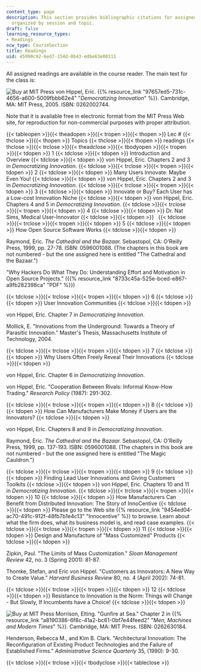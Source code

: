 ```yaml
---
content_type: page
description: This section provides bibliographic citations for assigned readings,
  organized by session and topic.
draft: false
learning_resource_types:
- Readings
ocw_type: CourseSection
title: Readings
uid: 45990c92-6ed7-154d-0b43-edbe63e00311
---
```

All assigned readings are available in the course reader. The main text for the class is:

![Buy at MIT Press](/images/mp_logo.gif) von Hippel, Eric. {{% resource_link "97657ed5-731c-4656-a600-5009fbbb62e4" "*Democratizing Innovation*" %}}. Cambridge, MA: MIT Press, 2005. ISBN: 0262002744.

Note that it is available free in electronic format from the MIT Press Web site, for reproduction for non-commercial purposes with proper attribution.

{{< tableopen >}}{{< theadopen >}}{{< tropen >}}{{< thopen >}}
Lec #
{{< thclose >}}{{< thopen >}}
Topics
{{< thclose >}}{{< thopen >}}
readings
{{< thclose >}}{{< trclose >}}{{< theadclose >}}{{< tbodyopen >}}{{< tropen >}}{{< tdopen >}}
1
{{< tdclose >}}{{< tdopen >}}
Introduction and Overview
{{< tdclose >}}{{< tdopen >}}
von Hippel, Eric. Chapters 2 and 3 in *Democratizing Innovation.*
{{< tdclose >}}{{< trclose >}}{{< tropen >}}{{< tdopen >}}
2
{{< tdclose >}}{{< tdopen >}}
Many Users Innovate: Maybe Even You!
{{< tdclose >}}{{< tdopen >}}
von Hippel, Eric. Chapters 2 and 3 in *Democratizing Innovation*.
{{< tdclose >}}{{< trclose >}}{{< tropen >}}{{< tdopen >}}
3
{{< tdclose >}}{{< tdopen >}}
Innovate or Buy? Each User has a Low-cost Innovation Niche
{{< tdclose >}}{{< tdopen >}}
von Hippel, Eric. Chapters 4 and 5 in *Democratizing Innovation*.
{{< tdclose >}}{{< trclose >}}{{< tropen >}}{{< tdopen >}}
4
{{< tdclose >}}{{< tdopen >}}
Dr. Nat Sims, Medical User-Innovator
{{< tdclose >}}{{< tdopen >}}
 
{{< tdclose >}}{{< trclose >}}{{< tropen >}}{{< tdopen >}}
5
{{< tdclose >}}{{< tdopen >}}
How Open Source Software Works
{{< tdclose >}}{{< tdopen >}}

Raymond, Eric. *The Cathedral and the Bazaar.* Sebastopol, CA: O'Reilly Press, 1999, pp. 27-78. ISBN: 0596001088. (The chapters in this book are not numbered - but the one assigned here is entitled "The Cathedral and the Bazaar.")

"Why Hackers Do What They Do: Understanding Effort and Motivation in Open Source Projects." ({{% resource_link "8733c45a-525e-bced-e867-a9fb282398ca" "PDF" %}})

{{< tdclose >}}{{< trclose >}}{{< tropen >}}{{< tdopen >}}
6
{{< tdclose >}}{{< tdopen >}}
User Innovation Communities
{{< tdclose >}}{{< tdopen >}}

von Hippel, Eric. Chapter 7 in *Democratizing Innovation*.

Mollick, E. "Innovations from the Underground: Towards a Theory of Parasitic Innovation." Master's Thesis, Massachusetts Institute of Technology, 2004.

{{< tdclose >}}{{< trclose >}}{{< tropen >}}{{< tdopen >}}
7
{{< tdclose >}}{{< tdopen >}}
Why Users Often Freely Reveal Their Innovations
{{< tdclose >}}{{< tdopen >}}

von Hippel, Eric. Chapter 6 in *Democratizing Innovation*.

von Hippel, Eric. "Cooperation Between Rivals: Informal Know-How Trading." *Research Policy* (1987): 291-302.

{{< tdclose >}}{{< trclose >}}{{< tropen >}}{{< tdopen >}}
8
{{< tdclose >}}{{< tdopen >}}
How Can Manufacturers Make Money if Users are the Innovators?
{{< tdclose >}}{{< tdopen >}}

von Hippel, Eric. Chapters 8 and 9 in *Democratizing Innovation*.

Raymond, Eric. *The Cathedral and the Bazaar.* Sebastopol, CA: O'Reilly Press, 1999, pp. 137-193. ISBN: 0596001088. (The chapters in this book are not numbered - but the one assigned here is entitled "The Magic Cauldron.")

{{< tdclose >}}{{< trclose >}}{{< tropen >}}{{< tdopen >}}
9
{{< tdclose >}}{{< tdopen >}}
Finding Lead User Innovations and Giving Customers Toolkits
{{< tdclose >}}{{< tdopen >}}
von Hippel, Eric. Chapters 10 and 11 in *Democratizing Innovation*.
{{< tdclose >}}{{< trclose >}}{{< tropen >}}{{< tdopen >}}
10
{{< tdclose >}}{{< tdopen >}}
How Manufacturers Can Benefit from Distributed Innovation: The Story of InnoCentive
{{< tdclose >}}{{< tdopen >}}
Please go to the Web site {{% resource_link "9454ed04-ac70-491c-912f-48fb7b1e4c13" "Innocentive" %}} to browse. Learn about what the firm does, what its business model is, and read case examples.
{{< tdclose >}}{{< trclose >}}{{< tropen >}}{{< tdopen >}}
11
{{< tdclose >}}{{< tdopen >}}
Design and Manufacture of "Mass Customized" Products
{{< tdclose >}}{{< tdopen >}}

Zipkin, Paul. "The Limits of Mass Customization." *Sloan Management Review* 42, no. 3 (Spring 2001): 81-87.

Thomke, Stefan, and Eric von Hippel. "Customers as Innovators: A New Way to Create Value." *Harvard Business Review* 80, no. 4 (April 2002): 74-81.

{{< tdclose >}}{{< trclose >}}{{< tropen >}}{{< tdopen >}}
12
{{< tdclose >}}{{< tdopen >}}
Resistance to Innovation is the Norm: Things will Change - But Slowly, If Incumbents have a Choice!
{{< tdclose >}}{{< tdopen >}}

![Buy at MIT Press](/images/mp_logo.gif) Morrison, Elting. "Gunfire at Sea." Chapter 2 in {{% resource_link "a8190386-6f8c-41a2-bc61-0bf7e44feed2" "*Men, Machines and Modern Times*" %}}. Cambridge, MA: MIT Press. ISBN: 0262630184.

Henderson, Rebecca M., and Kim B. Clark. "Architectural Innovation: The Reconfiguration of Existing Product Technologies and the Failure of Established Firms." *Administrative Science Quarterly* 35, (1990): 9-30.

{{< tdclose >}}{{< trclose >}}{{< tbodyclose >}}{{< tableclose >}}